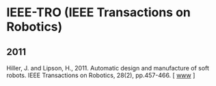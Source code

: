 # IEEE-TRO (IEEE Transactions on Robotics)

## 2011

Hiller, J. and Lipson, H., 2011. Automatic design and manufacture of soft robots. IEEE Transactions on Robotics, 28(2), pp.457-466. [ [www](https://ieeexplore.ieee.org/abstract/document/6096440) ]
